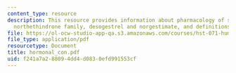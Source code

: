 ```yaml
---
content_type: resource
description: This resource provides information about pharmacology of steroid compounds,
  northethindrone family, desogestrel and norgestimate, and definitions of dose.
file: https://ol-ocw-studio-app-qa.s3.amazonaws.com/courses/hst-071-human-reproductive-biology-fall-2005/f241a7a288094dd4d0830efd991553cf_hormonal_con.pdf
file_type: application/pdf
resourcetype: Document
title: hormonal_con.pdf
uid: f241a7a2-8809-4dd4-d083-0efd991553cf
---
```

